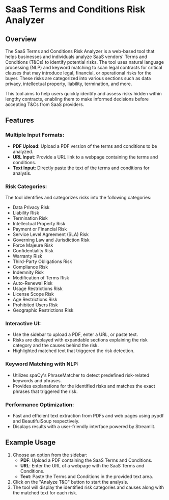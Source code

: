 
# SaaS Terms and Conditions Risk Analyzer

## Overview
The SaaS Terms and Conditions Risk Analyzer is a web-based tool that helps businesses and individuals analyze SaaS vendors' Terms and Conditions (T&Cs) to identify potential risks. The tool uses natural language processing (NLP) and keyword matching to scan legal contracts for critical clauses that may introduce legal, financial, or operational risks for the buyer. These risks are categorized into various sections such as data privacy, intellectual property, liability, termination, and more.

This tool aims to help users quickly identify and assess risks hidden within lengthy contracts, enabling them to make informed decisions before accepting T&Cs from SaaS providers.

## Features

### Multiple Input Formats:
- **PDF Upload**: Upload a PDF version of the terms and conditions to be analyzed.
- **URL Input**: Provide a URL link to a webpage containing the terms and conditions.
- **Text Input**: Directly paste the text of the terms and conditions for analysis.

### Risk Categories: 
The tool identifies and categorizes risks into the following categories:
- Data Privacy Risk
- Liability Risk
- Termination Risk
- Intellectual Property Risk
- Payment or Financial Risk
- Service Level Agreement (SLA) Risk
- Governing Law and Jurisdiction Risk
- Force Majeure Risk
- Confidentiality Risk
- Warranty Risk
- Third-Party Obligations Risk
- Compliance Risk
- Indemnity Risk
- Modification of Terms Risk
- Auto-Renewal Risk
- Usage Restrictions Risk
- License Scope Risk
- Age Restrictions Risk
- Prohibited Users Risk
- Geographic Restrictions Risk

### Interactive UI:
- Use the sidebar to upload a PDF, enter a URL, or paste text.
- Risks are displayed with expandable sections explaining the risk category and the causes behind the risk.
- Highlighted matched text that triggered the risk detection.

### Keyword Matching with NLP:
- Utilizes spaCy's PhraseMatcher to detect predefined risk-related keywords and phrases.
- Provides explanations for the identified risks and matches the exact phrases that triggered the risk.

### Performance Optimization:
- Fast and efficient text extraction from PDFs and web pages using pypdf and BeautifulSoup respectively.
- Displays results with a user-friendly interface powered by Streamlit.



## Example Usage
1. Choose an option from the sidebar:
   - **PDF**: Upload a PDF containing the SaaS Terms and Conditions.
   - **URL**: Enter the URL of a webpage with the SaaS Terms and Conditions.
   - **Text**: Paste the Terms and Conditions in the provided text area.
2. Click on the "Analyze T&C" button to start the analysis.
3. The tool will display the identified risk categories and causes along with the matched text for each risk.
